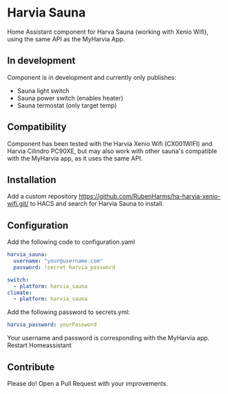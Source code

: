 # Harvia Sauna

Home Assistant component for Harva Sauna (working with Xenio Wifi), using the same API as the MyHarvia App.


## In development

Component is in development and currently only publishes:

- Sauna light switch
- Sauna power switch (enables heater)
- Sauna termostat (only target temp)

## Compatibility
Component has been tested with the Harvia Xenio Wifi (CX001WIFI) and Harvia Cilindro PC90XE, but may also work with other sauna's compatible with the MyHarvia app, as it uses the same API.

## Installation

Add a custom repository https://github.com/RubenHarms/ha-harvia-xenio-wifi.git/ to HACS and search for Harvia Sauna to install.

## Configuration

Add the following code to configuration.yaml

```yml
harvia_sauna:
  username: "your@username.com"
  password: !secret harvia_password

switch:
  - platform: harvia_sauna
climate:
  - platform: harvia_sauna
```

Add the following password to secrets.yml:

```yml
harvia_password: yourPassword
```

Your username and password is corresponding with the MyHarvia app.
Restart Homeassistant 

## Contribute

Please do! Open a Pull Request with your improvements.
